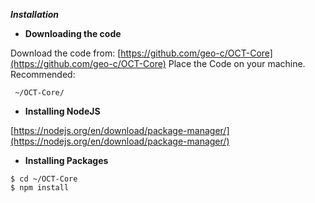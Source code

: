 ***Installation***


* **Downloading the code**

 Download the code from: [https://github.com/geo-c/OCT-Core](https://github.com/geo-c/OCT-Core)
 Place the Code on your machine. Recommended:
```
 ~/OCT-Core/
```

* **Installing NodeJS**

[https://nodejs.org/en/download/package-manager/](https://nodejs.org/en/download/package-manager/)


* **Installing Packages**

```
$ cd ~/OCT-Core
$ npm install
```

